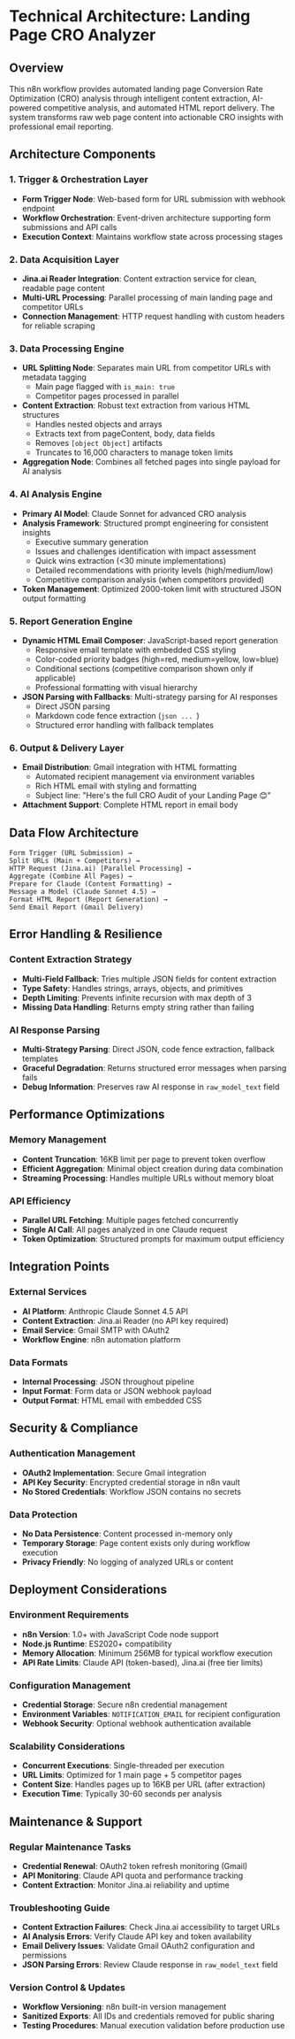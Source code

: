 # Technical Architecture: Landing Page CRO Analyzer

## Overview
This n8n workflow provides automated landing page Conversion Rate Optimization (CRO) analysis through intelligent content extraction, AI-powered competitive analysis, and automated HTML report delivery. The system transforms raw web page content into actionable CRO insights with professional email reporting.

## Architecture Components

### 1. Trigger & Orchestration Layer
- **Form Trigger Node**: Web-based form for URL submission with webhook endpoint
- **Workflow Orchestration**: Event-driven architecture supporting form submissions and API calls
- **Execution Context**: Maintains workflow state across processing stages

### 2. Data Acquisition Layer
- **Jina.ai Reader Integration**: Content extraction service for clean, readable page content
- **Multi-URL Processing**: Parallel processing of main landing page and competitor URLs
- **Connection Management**: HTTP request handling with custom headers for reliable scraping

### 3. Data Processing Engine
- **URL Splitting Node**: Separates main URL from competitor URLs with metadata tagging
  - Main page flagged with `is_main: true`
  - Competitor pages processed in parallel
- **Content Extraction**: Robust text extraction from various HTML structures
  - Handles nested objects and arrays
  - Extracts text from pageContent, body, data fields
  - Removes `[object Object]` artifacts
  - Truncates to 16,000 characters to manage token limits
- **Aggregation Node**: Combines all fetched pages into single payload for AI analysis

### 4. AI Analysis Engine
- **Primary AI Model**: Claude Sonnet for advanced CRO analysis
- **Analysis Framework**: Structured prompt engineering for consistent insights
  - Executive summary generation
  - Issues and challenges identification with impact assessment
  - Quick wins extraction (<30 minute implementations)
  - Detailed recommendations with priority levels (high/medium/low)
  - Competitive comparison analysis (when competitors provided)
- **Token Management**: Optimized 2000-token limit with structured JSON output formatting

### 5. Report Generation Engine
- **Dynamic HTML Email Composer**: JavaScript-based report generation
  - Responsive email template with embedded CSS styling
  - Color-coded priority badges (high=red, medium=yellow, low=blue)
  - Conditional sections (competitive comparison shown only if applicable)
  - Professional formatting with visual hierarchy
- **JSON Parsing with Fallbacks**: Multi-strategy parsing for AI responses
  - Direct JSON parsing
  - Markdown code fence extraction (```json ... ```)
  - Structured error handling with fallback templates

### 6. Output & Delivery Layer
- **Email Distribution**: Gmail integration with HTML formatting
  - Automated recipient management via environment variables
  - Rich HTML email with styling and formatting
  - Subject line: "Here's the full CRO Audit of your Landing Page 😊"
- **Attachment Support**: Complete HTML report in email body

## Data Flow Architecture

```
Form Trigger (URL Submission) →
Split URLs (Main + Competitors) →
HTTP Request (Jina.ai) [Parallel Processing] →
Aggregate (Combine All Pages) →
Prepare for Claude (Content Formatting) →
Message a Model (Claude Sonnet 4.5) →
Format HTML Report (Report Generation) →
Send Email Report (Gmail Delivery)
```

## Error Handling & Resilience

### Content Extraction Strategy
- **Multi-Field Fallback**: Tries multiple JSON fields for content extraction
- **Type Safety**: Handles strings, arrays, objects, and primitives
- **Depth Limiting**: Prevents infinite recursion with max depth of 3
- **Missing Data Handling**: Returns empty string rather than failing

### AI Response Parsing
- **Multi-Strategy Parsing**: Direct JSON, code fence extraction, fallback templates
- **Graceful Degradation**: Returns structured error messages when parsing fails
- **Debug Information**: Preserves raw AI response in `raw_model_text` field

## Performance Optimizations

### Memory Management
- **Content Truncation**: 16KB limit per page to prevent token overflow
- **Efficient Aggregation**: Minimal object creation during data combination
- **Streaming Processing**: Handles multiple URLs without memory bloat

### API Efficiency
- **Parallel URL Fetching**: Multiple pages fetched concurrently
- **Single AI Call**: All pages analyzed in one Claude request
- **Token Optimization**: Structured prompts for maximum output efficiency

## Integration Points

### External Services
- **AI Platform**: Anthropic Claude Sonnet 4.5 API
- **Content Extraction**: Jina.ai Reader (no API key required)
- **Email Service**: Gmail SMTP with OAuth2
- **Workflow Engine**: n8n automation platform

### Data Formats
- **Internal Processing**: JSON throughout pipeline
- **Input Format**: Form data or JSON webhook payload
- **Output Format**: HTML email with embedded CSS

## Security & Compliance

### Authentication Management
- **OAuth2 Implementation**: Secure Gmail integration
- **API Key Security**: Encrypted credential storage in n8n vault
- **No Stored Credentials**: Workflow JSON contains no secrets

### Data Protection
- **No Data Persistence**: Content processed in-memory only
- **Temporary Storage**: Page content exists only during workflow execution
- **Privacy Friendly**: No logging of analyzed URLs or content

## Deployment Considerations

### Environment Requirements
- **n8n Version**: 1.0+ with JavaScript Code node support
- **Node.js Runtime**: ES2020+ compatibility
- **Memory Allocation**: Minimum 256MB for typical workflow execution
- **API Rate Limits**: Claude API (token-based), Jina.ai (free tier limits)

### Configuration Management
- **Credential Storage**: Secure n8n credential management
- **Environment Variables**: `NOTIFICATION_EMAIL` for recipient configuration
- **Webhook Security**: Optional webhook authentication available

### Scalability Considerations
- **Concurrent Executions**: Single-threaded per execution
- **URL Limits**: Optimized for 1 main page + 5 competitor pages
- **Content Size**: Handles pages up to 16KB per URL (after extraction)
- **Execution Time**: Typically 30-60 seconds per analysis

## Maintenance & Support

### Regular Maintenance Tasks
- **Credential Renewal**: OAuth2 token refresh monitoring (Gmail)
- **API Monitoring**: Claude API quota and performance tracking
- **Content Extraction**: Monitor Jina.ai reliability and uptime

### Troubleshooting Guide
- **Content Extraction Failures**: Check Jina.ai accessibility to target URLs
- **AI Analysis Errors**: Verify Claude API key and token availability
- **Email Delivery Issues**: Validate Gmail OAuth2 configuration and permissions
- **JSON Parsing Errors**: Review Claude response in `raw_model_text` field

### Version Control & Updates
- **Workflow Versioning**: n8n built-in version management
- **Sanitized Exports**: All IDs and credentials removed for public sharing
- **Testing Procedures**: Manual execution validation before production use
